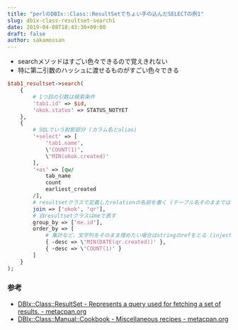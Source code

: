 ```yaml
---
title: "perlのDBIx::Class::ResultSetでちょい手の込んだSELECTの例1"
slug: dbix-class-resultset-search1
date: 2019-04-08T18:43:30+09:00
draft: false
author: sakamossan
---
```


- searchメソッドはすごい色々できるので覚えきれない
- 特に第二引数のハッシュに渡せるものがすごい色々できる

```perl
$tab1_resultset->search(
    {
        # 1つ目の引数は検索条件
        'tab1.id' => $id,
        'okok.status' => STATUS_NOTYET
    },
    {
        # SQLでいう射影部分 (カラム名とalias)
        '+select' => [
            'tab1.name',
            \'COUNT(1)',
            \'MIN(okok.created)'
        ],
        '+as' => [qw/
            tab_name
            count
            earliest_created
        /],
        # resultsetクラスで定義したrelationの名前を書く (テーブル名そのままではない)
        join => ['okok', 'qr'],
        # 自resultsetクラスはmeで表す
        group_by => ['me.id'],
        order_by => [
            # 集計など、文字列をそのまま埋めたい場合はstringのrefをとる (injection注意)
            { -desc => \'MIN(DATE(qr.created))' },
            { -desc => \'COUNT(1)' }
        ]
    }
);
```


### 参考

- [DBIx::Class::ResultSet - Represents a query used for fetching a set of results. - metacpan.org](https://metacpan.org/pod/distribution/DBIx-Class/lib/DBIx/Class/ResultSet.pm#search_rs)
- [DBIx::Class::Manual::Cookbook - Miscellaneous recipes - metacpan.org](https://metacpan.org/pod/distribution/DBIx-Class/lib/DBIx/Class/Manual/Cookbook.pod#SEARCHING)
